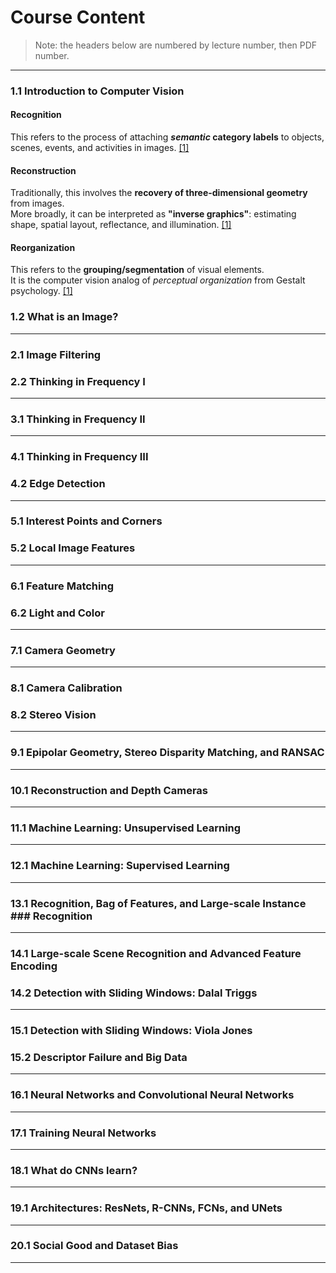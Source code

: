 # Course Content

> Note: the headers below are numbered by lecture number, then PDF number.

---

### 1.1 Introduction to Computer Vision

#### Recognition

This refers to the process of attaching **_semantic_ category labels** to objects, scenes, events, and activities in images. [\[1\]][1]

#### Reconstruction

Traditionally, this involves the **recovery of three-dimensional geometry** from images.\
More broadly, it can be interpreted as **"inverse graphics"**: estimating shape, spatial layout, reflectance, and illumination. [\[1\]][1]

#### Reorganization

This refers to the **grouping/segmentation** of visual elements.<br>It is the computer vision analog of _perceptual organization_ from Gestalt psychology. [\[1\]][1]

[1]: https://www.sciencedirect.com/science/article/pii/S0167865516000313

### 1.2 What is an Image?

---

### 2.1 Image Filtering

### 2.2 Thinking in Frequency I

---

### 3.1 Thinking in Frequency II

---

### 4.1 Thinking in Frequency III

### 4.2 Edge Detection

---

### 5.1 Interest Points and Corners

### 5.2 Local Image Features

---

### 6.1 Feature Matching

### 6.2 Light and Color

---

### 7.1 Camera Geometry

---

### 8.1 Camera Calibration

### 8.2 Stereo Vision

---

### 9.1 Epipolar Geometry, Stereo Disparity Matching, and RANSAC

---

### 10.1 Reconstruction and Depth Cameras

---

### 11.1 Machine Learning: Unsupervised Learning

---

### 12.1 Machine Learning: Supervised Learning

---

### 13.1 Recognition, Bag of Features, and Large-scale Instance ### Recognition

---

### 14.1 Large-scale Scene Recognition and Advanced Feature Encoding

### 14.2 Detection with Sliding Windows: Dalal Triggs

---

### 15.1 Detection with Sliding Windows: Viola Jones

### 15.2 Descriptor Failure and Big Data

---

### 16.1 Neural Networks and Convolutional Neural Networks

---

### 17.1 Training Neural Networks

---

### 18.1 What do CNNs learn?

---

### 19.1 Architectures: ResNets, R-CNNs, FCNs, and UNets

---

### 20.1 Social Good and Dataset Bias

---
